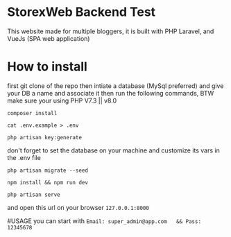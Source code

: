 # StorexWeb Backend Test

This website made for multiple bloggers, it is built with PHP Laravel, and VueJs (SPA web application)

# How to install

first git clone of the repo then intiate a database (MySql preferred) and give your DB a name and associate it then run the following commands, BTW make sure your using PHP V7.3 || v8.0

```
composer install
```

```
cat .env.example > .env
```

```
php artisan key:generate
```

don't forget to set the database on your machine and customize its vars in the .env file

```
php artisan migrate --seed
```

```
npm install && npm run dev
```

```
php artisan serve
```

and open this url on your browser `127.0.0.1:8000`

#USAGE
you can start with 
``
Email: super_admin@app.com   && Pass: 12345678
``
